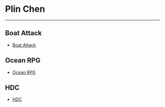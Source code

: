 # Plin Chen
---

## Boat Attack
- [Boat Attack](./BoatAttack/index.html)

## Ocean RPG
- [Ocean RPG](./OceanRPG/index.html)

## HDC
- [HDC](./hdc/index.html)

